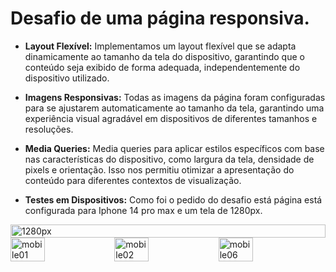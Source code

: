 # Desafio de uma página responsiva.
- **Layout Flexível:** Implementamos um layout flexível que se adapta dinamicamente ao tamanho da tela do dispositivo, garantindo que o conteúdo seja exibido de forma adequada, independentemente do dispositivo utilizado.

- **Imagens Responsivas:** Todas as imagens da página foram configuradas para se ajustarem automaticamente ao tamanho da tela, garantindo uma experiência visual agradável em dispositivos de diferentes tamanhos e resoluções.

- **Media Queries:** Media queries para aplicar estilos específicos com base nas características do dispositivo, como largura da tela, densidade de pixels e orientação. Isso nos permitiu otimizar a apresentação do conteúdo para diferentes contextos de visualização.

- **Testes em Dispositivos:** Como foi o pedido do desafio está página está configurada para Iphone 14 pro max e um tela de 1280px.


<div style="display:flex; flex-direction: column;">
    <img src="https://github.com/lucasbizachi/desafio-site-discord-responsivo/assets/101759223/a31a215c-e51f-49e9-a3d7-4cf6d14ada49" alt="1280px" style="width:100%">
    <div style="display:flex; flex-direction: row;">
        <img src="https://github.com/lucasbizachi/desafio-site-discord-responsivo/assets/101759223/46265cc5-9016-4c22-bbce-d90a32fe4a2b" alt="mobile01" style="width:33%">
        <img src="https://github.com/lucasbizachi/desafio-site-discord-responsivo/assets/101759223/8fbbc370-62d7-49af-8c86-a5be90baa556" alt="mobile02" style="width:33%">
        <img src="https://github.com/lucasbizachi/desafio-site-discord-responsivo/assets/101759223/a6f70418-6f7c-4d92-a3fc-f3e79f9ac9d8" alt="mobile06" style="width:33%">
    </div>
</div>
